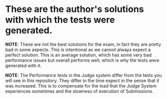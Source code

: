 # These are the author's solutions with which the tests were generated.

**NOTE**: These are not the best solutions for the exam, in fact they are pretty bad in some aspects.
This is intentional as we cannot always expect a perfect solution. This is an average solution, which has
some very bad performance issues but overall performs well, which is why the tests were generated with it.

**NOTE**: The Performance tests in the Judge system differ from the tests you will see in this repository.
They differ in the time expect in the sense that it was increased. This is to compensate for the load that the
Judge System experiences sometimes and the slowness of execution of Submissions.